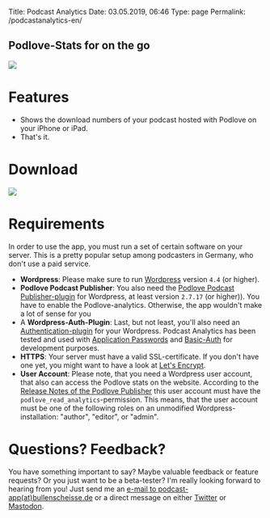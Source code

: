 Title: Podcast Analytics
Date: 03.05.2019, 06:46
Type: page
Permalink: /podcastanalytics-en/

## Podlove-Stats for on the go

![](PA_Screenshots.jpeg)

# Features

- Shows the download numbers of your podcast hosted with Podlove on your iPhone or iPad.
- That's it.

# Download

[![](Download_on_the_App_Store.png)](https://itunes.apple.com/us/app/podcast-analytics/id1460023828?l=de&ls=1&mt=8)

# Requirements

In order to use the app, you must run a set of certain software on your server. This is a pretty popular setup among podcasters in Germany, who don't use a paid service.

- **Wordpress**: Please make sure to run [Wordpress](https://wordpress.org) version `4.4` (or higher). 
- **Podlove Podcast Publisher**: You also need the [Podlove Podcast Publisher-plugin](https://publisher.podlove.org) for Wordpress, at least version `2.7.17` (or higher)). You have to enable the Podlove-analytics. Otherwise, the app wouldn't make a lot of sense for you
- A **Wordpress-Auth-Plugin**: Last, but not least, you'll also need an [Authentication-plugin](https://developer.wordpress.org/rest-api/using-the-rest-api/authentication/#authentication-plugins) for your Wordpress. Podcast Analytics has been tested and used with [Application Passwords](https://wordpress.org/plugins/application-passwords/) and [Basic-Auth](https://github.com/WP-API/Basic-Auth) for development purposes.
- **HTTPS**: Your server must have a valid SSL-certificate. If you don't have one yet, you might want to have a look at [Let's Encrypt](https://letsencrypt.org).
- **User Account**: Please note, that you need a Wordpress user account, that also can access the Podlove stats on the website. According to the [Release Notes of the Podlove Publisher](https://wordpress.org/plugins/podlove-podcasting-plugin-for-wordpress/#developers) this user account must have the `podlove_read_analytics`-permission. This means, that the user account must be one of the following roles on an unmodified Wordpress-installation: "author", "editor", or "admin".

# Questions? Feedback?

You have something important to say? Maybe valuable feedback or feature requests? Or you just want to be a beta-tester? I'm really looking forward to hearing from you! Just send me an [e-mail to podcast-app(at)bullenscheisse.de](mailto:podcast-app@bullenscheisse.de) or a direct message on either [Twitter](https://twitter.com/zeitschlag) or [Mastodon](https://chaos.social/@zeitschlag).
